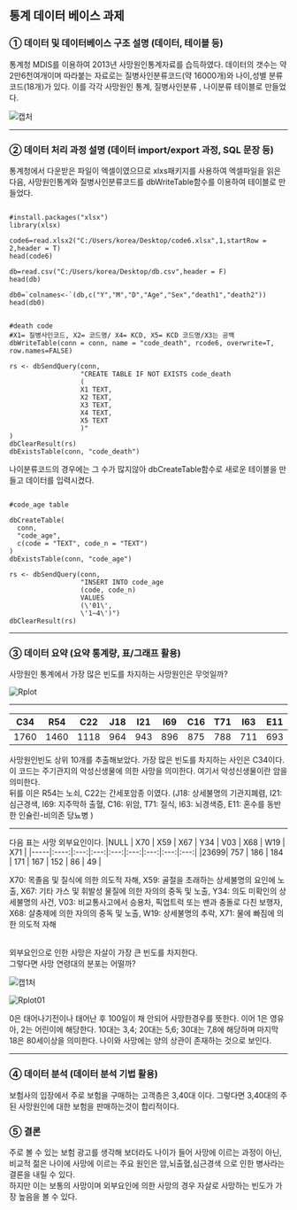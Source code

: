 ## 통계 데이터 베이스 과제

### ① 데이터 및 데이터베이스 구조 설명 (데이터, 테이블 등)
통계청 MDIS를 이용하여 2013년 사망원인통계자료를 습득하였다. 데이터의 갯수는 약 2만6천여개이며 따라붙는 자료로는 질병사인분류코드(약 16000개)와 나이,성별 분류코드(18개)가 있다. 이를 각각 사망원인 통계, 질병사인분류 , 나이분류 테이블로 만들었다.<br>

![캡처](https://user-images.githubusercontent.com/49007889/59583206-8e584100-9115-11e9-8383-7bd4f751d1b9.PNG)

---------------------


### ② 데이터 처리 과정 설명 (데이터 import/export 과정, SQL 문장 등)

통계청에서 다운받은 파일이 엑셀이였으므로 xlxs패키지를 사용하여 엑셀파일을 읽은 다음, 사망원인통계와 질병사인분류코드를 dbWriteTable함수를 이용하여 테이블로 만들었다. <br>
<pre><code>
#install.packages("xlsx")
library(xlsx)

code6=read.xlsx2("C:/Users/korea/Desktop/code6.xlsx",1,startRow = 2,header = T)
head(code6)

db=read.csv("C:/Users/korea/Desktop/db.csv",header = F)
head(db)

db0=`colnames<-`(db,c("Y","M","D","Age","Sex","death1","death2"))
head(db0)
</code></pre>

<pre><code>
#death code
#X1= 질병사인코드, X2= 코드명/ X4= KCD, X5= KCD 코드명/X3는 공백
dbWriteTable(conn = conn, name = "code_death", rcode6, overwrite=T, row.names=FALSE)

rs <- dbSendQuery(conn,
                  "CREATE TABLE IF NOT EXISTS code_death 
                  (
                  X1 TEXT,
                  X2 TEXT,
                  X3 TEXT,
                  X4 TEXT, 
                  X5 TEXT 
                  )"
)
dbClearResult(rs)
dbExistsTable(conn, "code_death")
</code></pre>
나이분류코드의 경우에는 그 수가 많지않아 dbCreateTable함수로 새로운 테이블을 만들고 데이터를 입력시켰다.
<pre><code>
#code_age table

dbCreateTable(
  conn,
  "code_age",
  c(code = "TEXT", code_n = "TEXT")
)
dbExistsTable(conn, "code_age")

rs <- dbSendQuery(conn,
                  "INSERT INTO code_age
                  (code, code_n)
                  VALUES
                  (\'01\',
                  \'1~4\')")
dbClearResult(rs)
</code></pre>
----------------------

### ③ 데이터 요약 (요약 통계량, 표/그래프 활용)
사망원인 통계에서 가장 많은 빈도를 차지하는 사망원인은 무엇일까?

![Rplot](https://user-images.githubusercontent.com/49007889/59585346-3a505b00-911b-11e9-80ba-334eda3291ba.png)

-----------------

|C34  | R54  | C22 | J18 | I21 | I69 | C16 | T71 | I63 | E11 |
|-----|:----:|:---:|:---:|:---:|:---:|:---:|:---:|:---:|:---:|
|1760 | 1460 | 1118| 964 | 943 | 896 | 875 | 788 | 711 | 693 |

사망원인빈도 상위 10개를 추출해보았다. 가장 많은 빈도를 차지하는 사인은 C34이다. 이 코드는 주기관지의 악성신생물에 의한 사망을 의미한다. 여기서 악성신생물이란 암을 의미한다.<br>
뒤를 이은 R54는 노쇠, C22는 간세포암종 이였다. (J18: 상세불명의 기관지폐렴, I21: 심근경색, I69: 지주막하 출혈, C16: 위암, T71: 질식, I63: 뇌경색증, E11: 혼수를 동반한 인슐린-비의존 당뇨병 )
<br>

--------------------
다음 표는 사망 외부요인이다.
|NULL | X70  | X59 | X67 | Y34 | V03 | X68 | W19 | X71 |
|-----|:----:|:---:|:---:|:---:|:---:|:---:|:---:|:---:|
|23699| 757  | 186 | 184 | 171 | 167 | 152 | 86  | 49  |

<p>X70: 목졸음 및 질식에 의한 의도적 자해, X59: 골절을 초래하는 상세불명의 요인에 노출, X67: 기타 가스 및 휘발성 물질에 의한 자의의 중독 및 노출, Y34: 의도 미확인의 상세불명의 사건, V03: 비교통사고에서 승용차, 픽업트럭 또는 밴과 충돌로 다친 보행자, X68: 살충제에 의한 자의의 중독 및 노출, W19: 상세불명의 추락, X71: 물에 빠짐에 의한 의도적 자해</p><br>
외부요인으로 인한 사망은 자살이 가장 큰 빈도를 차지한다.

<br>
그렇다면 사망 연령대의 분포는 어떨까?<br>

![캡1처](https://user-images.githubusercontent.com/49007889/59586853-cfa11e80-911e-11e9-9b5c-cfdcb30bf169.PNG)

![Rplot01](https://user-images.githubusercontent.com/49007889/59586856-d2037880-911e-11e9-86fc-bd9f8a7fef90.png)

0은 태어나기전이나 태어난 후 100일이 채 안되어 사망한경우를 뜻한다. 이어 1은 영유아, 2는 어린이에 해당한다. 10대는 3,4; 20대는 5,6; 30대는 7,8에 해당하며 마지막 18은 80세이상을 의미한다. 나이와 사망에는 양의 상관이 존재하는 것으로 보인다.

-----------------------

### ④ 데이터 분석 (데이터 분석 기법 활용)
보험사의 입장에서 주로 보험을 구매하는 고객층은 3,40대 이다. 그렇다면 3,40대의 주된 사망원인에 대한 보험을 판매하는것이 합리적이다.<br>



### ⑤ 결론
주로 볼 수 있는 보험 광고를 생각해 보더라도 나이가 들어 사망에 이르는 과정이 아닌, 비교적 젊은 나이에 사망에 이르는 주요 원인은 암,뇌출혈,심근경색 으로 인한 병사라는 결론을 내릴 수 있다.<br>
하지만 이는 보통의 사망이며 외부요인에 의한 사망의 경우 자살로 사망하는 빈도가 가장 높음을 볼 수 있다. 
